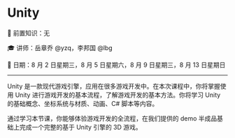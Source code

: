 # Unity

🧀 前置知识：无

🎓 讲师：岳章乔 @yzq，李邦国 @lbg

📅 日期：8 月 2 日星期三，8 月 5 日星期六，8 月 9 日星期三，8 月 13 日星期日

---

Unity 是一款现代游戏引擎，应用在很多游戏开发中。在本次课程中，你将掌握使用 Unity 进行游戏开发的基本流程，了解游戏开发的基本方法。你将学习 Unity 的基础概念、坐标系统与材质、动画、C# 脚本等内容。

通过学习本节课，你能够体验游戏开发的全流程，在我们提供的 demo 半成品基础上完成一个完整的基于 Unity 引擎的 3D 游戏。